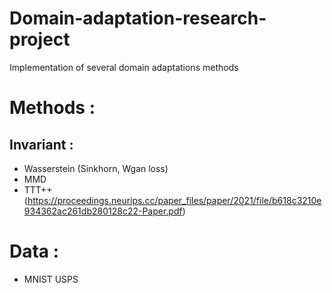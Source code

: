 # Domain-adaptation-research-project
Implementation of several domain adaptations methods

# Methods :
## Invariant :
- Wasserstein (Sinkhorn, Wgan loss)
- MMD
- TTT++ (https://proceedings.neurips.cc/paper_files/paper/2021/file/b618c3210e934362ac261db280128c22-Paper.pdf)

# Data :
- MNIST USPS
